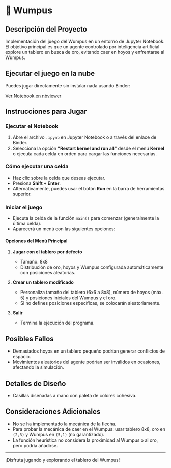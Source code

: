 # 🌸 Wumpus

## Descripción del Proyecto
Implementación del juego del Wumpus en un entorno de Jupyter Notebook.  
El objetivo principal es que un agente controlado por inteligencia artificial explore un tablero en busca de oro, evitando caer en hoyos y enfrentarse al Wumpus.

## Ejecutar el juego en la nube
Puedes jugar directamente sin instalar nada usando Binder:  

[Ver Notebook en nbviewer](https://nbviewer.org/github/0nlydust/Wumpus/blob/main/carpeta/Wumpus.ipynb)


## Instrucciones para Jugar

### Ejecutar el Notebook
1. Abre el archivo `.ipynb` en Jupyter Notebook o a través del enlace de Binder.
2. Selecciona la opción **"Restart kernel and run all"** desde el menú **Kernel** o ejecuta cada celda en orden para cargar las funciones necesarias.

### Cómo ejecutar una celda
- Haz clic sobre la celda que deseas ejecutar.
- Presiona **Shift + Enter**.
- Alternativamente, puedes usar el botón **Run** en la barra de herramientas superior.

### Iniciar el juego
- Ejecuta la celda de la función `main()` para comenzar (generalmente la última celda).
- Aparecerá un menú con las siguientes opciones:

#### Opciones del Menú Principal
1. **Jugar con el tablero por defecto**  
   - Tamaño: 8x8  
   - Distribución de oro, hoyos y Wumpus configurada automáticamente con posiciones aleatorias.

2. **Crear un tablero modificado**  
   - Personaliza tamaño del tablero (6x6 a 8x8), número de hoyos (máx. 5) y posiciones iniciales del Wumpus y el oro.  
   - Si no defines posiciones específicas, se colocarán aleatoriamente.

3. **Salir**  
   - Termina la ejecución del programa.

## Posibles Fallos
- Demasiados hoyos en un tablero pequeño podrían generar conflictos de espacio.  
- Movimientos aleatorios del agente podrían ser inválidos en ocasiones, afectando la simulación.

## Detalles de Diseño
- Casillas diseñadas a mano con paleta de colores cohesiva. 

## Consideraciones Adicionales
- No se ha implementado la mecánica de la flecha.  
- Para probar la mecánica de caer en el Wumpus: usar tablero 8x8, oro en `(2,3)` y Wumpus en `(5,1)` (no garantizado).  
- La función heurística no considera la proximidad al Wumpus o al oro, pero podría añadirse.

---

¡Disfruta jugando y explorando el tablero del Wumpus!
